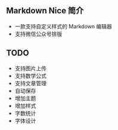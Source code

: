 ## Markdown Nice 简介

- 一款支持自定义样式的 Markdown 编辑器
- 支持微信公众号排版

## TODO

- 支持图片上传
- 支持数学公式
- 支持文章管理
- 自动保存
- 增加主题
- 增加样式
- 字数统计
- 字体设计
